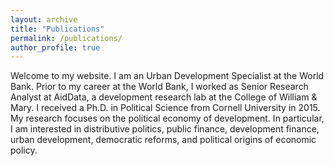 ```yaml
---
layout: archive
title: "Publications"
permalink: /publications/
author_profile: true
---
```


Welcome to my website. I am an Urban Development Specialist at the World Bank. Prior to my career at the World Bank, I worked as Senior Research Analyst at AidData, a development research lab at the College of William & Mary. I received a Ph.D. in Political Science from Cornell University in 2015. My research focuses on the political economy of development. In particular, I am interested in distributive politics, public finance, development finance, urban development, democratic reforms, and political origins of economic policy.
